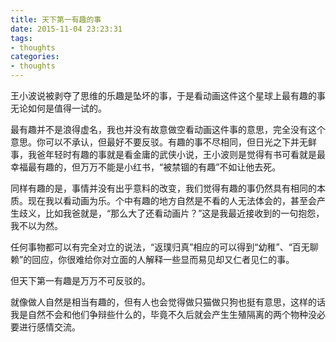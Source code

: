 ```yaml
---
title: 天下第一有趣的事
date: 2015-11-04 23:23:31
tags:
- thoughts
categories:
- thoughts
---
```

王小波说被剥夺了思维的乐趣是坠坏的事，于是看动画这件这个星球上最有趣的事无论如何是值得一试的。

最有趣并不是浪得虚名，我也并没有故意做空看动画这件事的意思，完全没有这个意思。你可以不承认，但最好不要反驳。有趣的事不尽相同，但日光之下并无鲜事，我爸年轻时有趣的事就是看金庸的武侠小说，王小波则是觉得有书可看就是最幸福最有趣的，但万万不能是小红书，“被禁锢的有趣”不如让他去死。

同样有趣的是，事情并没有出乎意料的改变，我们觉得有趣的事仍然具有相同的本质。现在我以看动画为乐。个中有趣的地方自然是不看的人无法体会的，甚至会产生歧义，比如我爸就是，“那么大了还看动画片？”这是我最近接收到的一句抱怨，我不以为然。

任何事物都可以有完全对立的说法，“返璞归真”相应的可以得到“幼稚”、“百无聊赖”的回应，你很难给你对立面的人解释一些显而易见却又仁者见仁的事。

但天下第一有趣是万万不可反驳的。

就像做人自然是相当有趣的，但有人也会觉得做只猫做只狗也挺有意思，这样的话我是自然不会和他们争辩些什么的，毕竟不久后就会产生生殖隔离的两个物种没必要进行感情交流。
